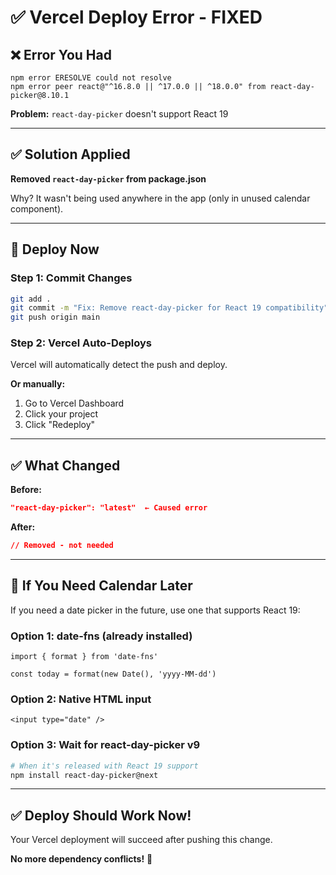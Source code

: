 # ✅ Vercel Deploy Error - FIXED

## ❌ Error You Had

```
npm error ERESOLVE could not resolve
npm error peer react@"^16.8.0 || ^17.0.0 || ^18.0.0" from react-day-picker@8.10.1
```

**Problem:** `react-day-picker` doesn't support React 19

---

## ✅ Solution Applied

**Removed `react-day-picker` from package.json**

Why? It wasn't being used anywhere in the app (only in unused calendar component).

---

## 🚀 Deploy Now

### Step 1: Commit Changes

```bash
git add .
git commit -m "Fix: Remove react-day-picker for React 19 compatibility"
git push origin main
```

### Step 2: Vercel Auto-Deploys

Vercel will automatically detect the push and deploy.

**Or manually:**
1. Go to Vercel Dashboard
2. Click your project
3. Click "Redeploy"

---

## ✅ What Changed

**Before:**
```json
"react-day-picker": "latest"  ← Caused error
```

**After:**
```json
// Removed - not needed
```

---

## 🧪 If You Need Calendar Later

If you need a date picker in the future, use one that supports React 19:

### Option 1: date-fns (already installed)
```tsx
import { format } from 'date-fns'

const today = format(new Date(), 'yyyy-MM-dd')
```

### Option 2: Native HTML input
```tsx
<input type="date" />
```

### Option 3: Wait for react-day-picker v9
```bash
# When it's released with React 19 support
npm install react-day-picker@next
```

---

## ✅ Deploy Should Work Now!

Your Vercel deployment will succeed after pushing this change.

**No more dependency conflicts!** 🎉
